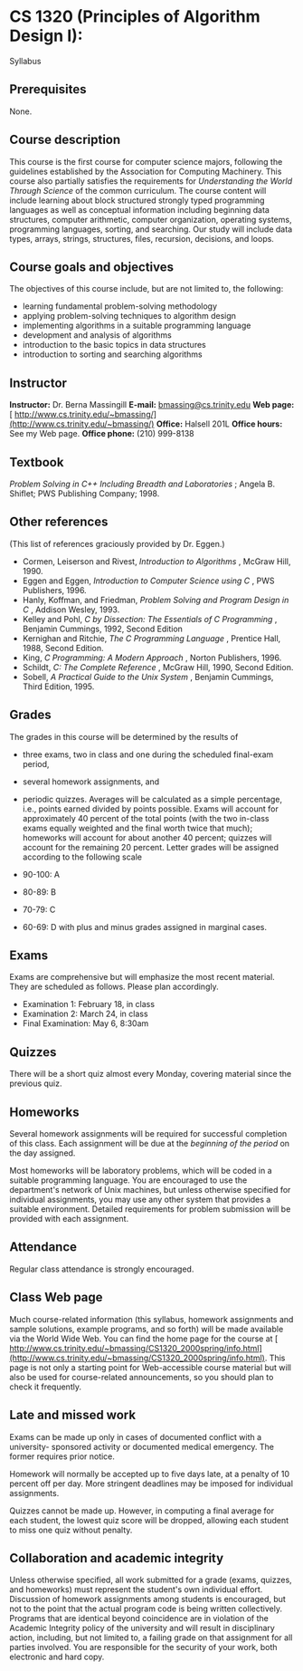 #  CS 1320 (Principles of Algorithm Design I):  
Syllabus

##  Prerequisites

None.

##  Course description

This course is the first course for computer science majors, following the
guidelines established by the Association for Computing Machinery. This course
also partially satisfies the requirements for _Understanding the World Through
Science_ of the common curriculum. The course content will include learning
about block structured strongly typed programming languages as well as
conceptual information including beginning data structures, computer
arithmetic, computer organization, operating systems, programming languages,
sorting, and searching. Our study will include data types, arrays, strings,
structures, files, recursion, decisions, and loops.

##  Course goals and objectives

The objectives of this course include, but are not limited to, the following:

  * learning fundamental problem-solving methodology 
  * applying problem-solving techniques to algorithm design 
  * implementing algorithms in a suitable programming language 
  * development and analysis of algorithms 
  * introduction to the basic topics in data structures 
  * introduction to sorting and searching algorithms 

##  Instructor

**Instructor:**      Dr. Berna Massingill **E-mail:**
[bmassing@cs.trinity.edu](mailto:bmassing@cs.trinity.edu) **Web page:**     [
http://www.cs.trinity.edu/~bmassing/](http://www.cs.trinity.edu/~bmassing/)
**Office:**      Halsell 201L **Office hours:**      See my Web page. **Office
phone:**      (210) 999-8138

##  Textbook

_Problem Solving in C++ Including Breadth and Laboratories_ ; Angela B.
Shiflet; PWS Publishing Company; 1998.

##  Other references

(This list of references graciously provided by Dr. Eggen.)

  * Cormen, Leiserson and Rivest, _Introduction to Algorithms_ , McGraw Hill, 1990. 
  * Eggen and Eggen, _Introduction to Computer Science using C_ , PWS Publishers, 1996. 
  * Hanly, Koffman, and Friedman, _Problem Solving and Program Design in C_ , Addison Wesley, 1993. 
  * Kelley and Pohl, _C by Dissection: The Essentials of C Programming_ , Benjamin Cummings, 1992, Second Edition 
  * Kernighan and Ritchie, _The C Programming Language_ , Prentice Hall, 1988, Second Edition. 
  * King, _C Programming: A Modern Approach_ , Norton Publishers, 1996. 
  * Schildt, _C: The Complete Reference_ , McGraw Hill, 1990, Second Edition. 
  * Sobell, _A Practical Guide to the Unix System_ , Benjamin Cummings, Third Edition, 1995. 

##  Grades

The grades in this course will be determined by the results of

  * three exams, two in class and one during the scheduled final-exam period, 
  * several homework assignments, and 
  * periodic quizzes. 
Averages will be calculated as a simple percentage, i.e., points earned
divided by points possible. Exams will account for approximately 40 percent of
the total points (with the two in-class exams equally weighted and the final
worth twice that much); homeworks will account for about another 40 percent;
quizzes will account for the remaining 20 percent. Letter grades will be
assigned according to the following scale

  * 90-100: A 
  * 80-89: B 
  * 70-79: C 
  * 60-69: D 
with plus and minus grades assigned in marginal cases.

##  Exams

Exams are comprehensive but will emphasize the most recent material. They are
scheduled as follows. Please plan accordingly.

  * Examination 1: February 18, in class 
  * Examination 2: March 24, in class 
  * Final Examination: May 6, 8:30am 

##  Quizzes

There will be a short quiz almost every Monday, covering material since the
previous quiz.

##  Homeworks

Several homework assignments will be required for successful completion of
this class. Each assignment will be due at the _beginning of the period_ on
the day assigned.

Most homeworks will be laboratory problems, which will be coded in a suitable
programming language. You are encouraged to use the department's network of
Unix machines, but unless otherwise specified for individual assignments, you
may use any other system that provides a suitable environment. Detailed
requirements for problem submission will be provided with each assignment.

##  Attendance

Regular class attendance is strongly encouraged.

##  Class Web page

Much course-related information (this syllabus, homework assignments and
sample solutions, example programs, and so forth) will be made available via
the World Wide Web. You can find the home page for the course at [
http://www.cs.trinity.edu/~bmassing/CS1320_2000spring/info.html](http://www.cs.trinity.edu/~bmassing/CS1320_2000spring/info.html).
This page is not only a starting point for Web-accessible course material but
will also be used for course-related announcements, so you should plan to
check it frequently.

##  Late and missed work

Exams can be made up only in cases of documented conflict with a university-
sponsored activity or documented medical emergency. The former requires prior
notice.

Homework will normally be accepted up to five days late, at a penalty of 10
percent off per day. More stringent deadlines may be imposed for individual
assignments.

Quizzes cannot be made up. However, in computing a final average for each
student, the lowest quiz score will be dropped, allowing each student to miss
one quiz without penalty.

##  Collaboration and academic integrity

Unless otherwise specified, all work submitted for a grade (exams, quizzes,
and homeworks) must represent the student's own individual effort. Discussion
of homework assignments among students is encouraged, but not to the point
that the actual program code is being written collectively. Programs that are
identical beyond coincidence are in violation of the Academic Integrity policy
of the university and will result in disciplinary action, including, but not
limited to, a failing grade on that assignment for all parties involved. You
are responsible for the security of your work, both electronic and hard copy.

